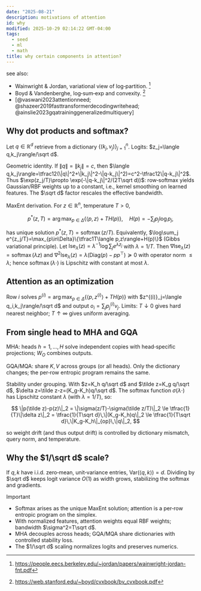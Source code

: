 ```yaml
---
date: "2025-08-21"
description: motivations of attention
id: why
modified: 2025-10-29 02:14:22 GMT-04:00
tags:
  - seed
  - ml
  - math
title: why certain components in attention?
---
```


see also:

- Wainwright & Jordan, variational view of log‑partition. [^1]
- Boyd & Vandenberghe, log‑sum‑exp and convexity. [^2]
- [@vaswani2023attentionneed; @shazeer2019fasttransformerdecodingwritehead; @ainslie2023gqatraininggeneralizedmultiquery]

[^1]: https://people.eecs.berkeley.edu/~jordan/papers/wainwright-jordan-fnt.pdf

[^2]: https://web.stanford.edu/~boyd/cvxbook/bv_cvxbook.pdf

## Why dot products and softmax?

Let $q\in\mathbb{R}^{d}$ retrieve from a dictionary $\{(k_j,v_j)\}_{j=1}^n$. Logits: $z_j=\langle q,k_j\rangle/\sqrt d$.

Geometric identity. If $\|q\|=\|k_j\|=c$, then $\langle q,k_j\rangle=\tfrac12(\|q\|^2+\|k_j\|^2-\|q-k_j\|^2)=c^2-\tfrac12\|q-k_j\|^2$. Thus $\exp(z_j/T)\propto \exp(-\|q-k_j\|^2/(2T\sqrt d))$: row‑softmax yields Gaussian/RBF weights up to a constant, i.e., kernel smoothing on learned features. The $\sqrt d$ factor rescales the effective bandwidth.

MaxEnt derivation. For $z\in\mathbb{R}^n$, temperature $T>0$,

$$
p^*(z,T)=\arg\max_{p\in\Delta}\{\langle p,z\rangle + T H(p)\},\quad H(p)=-\sum_j p_j\log p_j,
$$

has unique solution $p^*(z,T)=\operatorname{softmax}(z/T)$. Equivalently, $\log\sum_j e^{z_j/T}=\max_{p\in\Delta}\{\tfrac1T\langle p,z\rangle+H(p)\}$ (Gibbs variational principle). Let $\mathrm{lse}_\lambda(z)=\lambda^{-1}\log\sum_j e^{\lambda z_j}$ with $\lambda=1/T$. Then $\nabla\mathrm{lse}_\lambda(z)=\operatorname{softmax}(\lambda z)$ and $\nabla^2\mathrm{lse}_\lambda(z)=\lambda(\mathrm{Diag}(p)-pp^\top)\succeq0$ with operator norm $\le \lambda$; hence $\operatorname{softmax}(\lambda\cdot)$ is Lipschitz with constant at most $\lambda$.

## Attention as an optimization

Row $i$ solves $p^{(i)}=\arg\max_{p\in\Delta}\{\langle p,z^{(i)}\rangle + T H(p)\}$ with $z^{(i)}_j=\langle q_i,k_j\rangle/\sqrt d$ and output $o_i=\sum_j p^{(i)}_j v_j$. Limits: $T\downarrow0$ gives hard nearest neighbor; $T\uparrow\infty$ gives uniform averaging.

## From single head to MHA and GQA

MHA: heads $h=1,\dots,H$ solve independent copies with head‑specific projections; $W_O$ combines outputs.

GQA/MQA: share $K,V$ across groups (or all heads). Only the dictionary changes; the per‑row entropic program remains the same.

Stability under grouping. With $z=K_h q/\sqrt d$ and $\tilde z=K_g q/\sqrt d$, $\delta z=\tilde z-z=(K_g-K_h)q/\sqrt d$. The softmax function $\sigma(\lambda \cdot)$ has Lipschitz constant $\lambda$ (with $\lambda=1/T$), so:

$$
\|p(\tilde z)-p(z)\|_2 = \|\sigma(z/T)-\sigma(\tilde z/T)\|_2 \le \tfrac{1}{T}\|\delta z\|_2 = \tfrac{1}{T\sqrt d}\,\|(K_g-K_h)q\|_2 \le \tfrac{1}{T\sqrt d}\,\|K_g-K_h\|_{op}\,\|q\|_2,
$$

so weight drift (and thus output drift) is controlled by dictionary mismatch, query norm, and temperature.

## Why the $1/\sqrt d$ scale?

If $q,k$ have i.i.d. zero‑mean, unit‑variance entries, $\mathrm{Var}(\langle q,k\rangle)=d$. Dividing by $\sqrt d$ keeps logit variance $O(1)$ as width grows, stabilizing the softmax and gradients.

> [!important]
>
> - Softmax arises as the unique MaxEnt solution; attention is a per‑row entropic program on the simplex.
> - With normalized features, attention weights equal RBF weights; bandwidth $\sigma^2=T\sqrt d$.
> - MHA decouples across heads; GQA/MQA share dictionaries with controlled stability loss.
> - The $1/\sqrt d$ scaling normalizes logits and preserves numerics.
